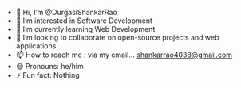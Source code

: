 - 👋 Hi, I’m @DurgasiShankarRao
- 👀 I’m interested in Software Development
- 🌱 I’m currently learning Web Development
- 💞️ I’m looking to collaborate on open-source projects and web applications
- 📫 How to reach me : via my email... shankarrao4038@gmail.com
- 😄 Pronouns: he/him
- ⚡ Fun fact: Nothing 

<!---
DurgasiShankarRao/DurgasiShankarRao is a ✨ special ✨ repository because its `README.md` (this file) appears on your GitHub profile.
You can click the Preview link to take a look at your changes.
--->
